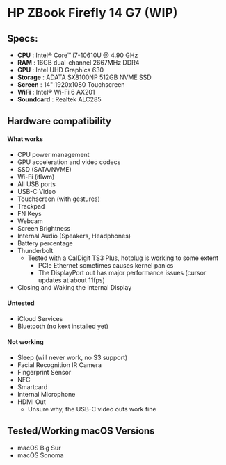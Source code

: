 # HP ZBook Firefly 14 G7 (WIP)

Specs:
---

- **CPU** : Intel® Core™ i7-10610U @ 4.90 GHz
- **RAM** : 16GB dual-channel 2667MHz DDR4
- **GPU** : Intel UHD Graphics 630
- **Storage** : ADATA SX8100NP 512GB NVME SSD
- **Screen** : 14" 1920x1080 Touchscreen
- **WiFi** : Intel® Wi-Fi 6 AX201
- **Soundcard** : Realtek ALC285

## Hardware compatibility

#### What works
- CPU power management
- GPU acceleration and video codecs
- SSD (SATA/NVME)
- Wi-Fi (itlwm)
- All USB ports
- USB-C Video
- Touchscreen (with gestures)
- Trackpad
- FN Keys
- Webcam
- Screen Brightness
- Internal Audio (Speakers, Headphones)
- Battery percentage
- Thunderbolt
  * Tested with a CalDigit TS3 Plus, hotplug is working to some extent
    * PCIe Ethernet sometimes causes kernel panics
    * The DisplayPort out has major performance issues (cursor updates at about 11fps)
- Closing and Waking the Internal Display


#### Untested
- iCloud Services
- Bluetooth (no kext installed yet)

#### Not working
- Sleep (will never work, no S3 support)
- Facial Recognition IR Camera
- Fingerprint Sensor
- NFC
- Smartcard
- Internal Microphone
- HDMI Out
  * Unsure why, the USB-C video outs work fine

## Tested/Working macOS Versions
- macOS Big Sur
- macOS Sonoma
